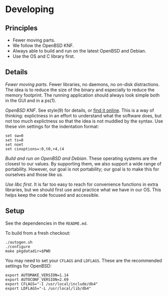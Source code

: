 Developing
==========

Principles
----------

- Fewer moving parts.
- We follow the OpenBSD KNF.
- Always able to build and run on the latest OpenBSD and Debian.
- Use the OS and C library first.

Details
-------

*Fewer moving parts*. Fewer libraries, no daemons, no on-disk distractions. The
idea is to reduce the size of the binary and especially to reduce the memory
footprint. The running application should always look simple both in the GUI
and in a ps(1).

*OpenBSD KNF*. See style(9) for details, or [find it online][openbsd-knf]. This
is a way of thinking: explictness in an effort to understand what the software
does, but not too much explictness so that the idea is not muddled by the
syntax. Use these vim settings for the indentation format:

    set sw=0
    set ts=8
    set noet
    set cinoptions=:0,t0,+4,(4

[openbsd-knf]: http://www.openbsd.org/cgi-bin/man.cgi/OpenBSD-current/man9/style.9

*Build and run on OpenBSD and Debian*. These operating systems are the closest
to our values. By supporting them, we also support a wide range of portability.
However, our goal is not portability; our goal is to make this for ourselves
and those like us.

*Use libc first*. It is far too easy to reach for convenience functions in
extra libraries, but we should first use and practice what we have in our OS.
This helps keep the code focused and accessible.

Setup
-----

See the dependencies in the `README.md`.

To build from a fresh checkout:

    ./autogen.sh
    ./configure
    make pkgdatadir=$PWD

You may need to set your `CFLAGS` and `LDFLAGS`. These are the recommended
settings for OpenBSD:

    export AUTOMAKE_VERSION=1.14
    export AUTOCONF_VERSION=2.69
    export CFLAGS="-I /usr/local/include/db4"
    export LDFLAGS="-L /usr/local/lib/db4"
